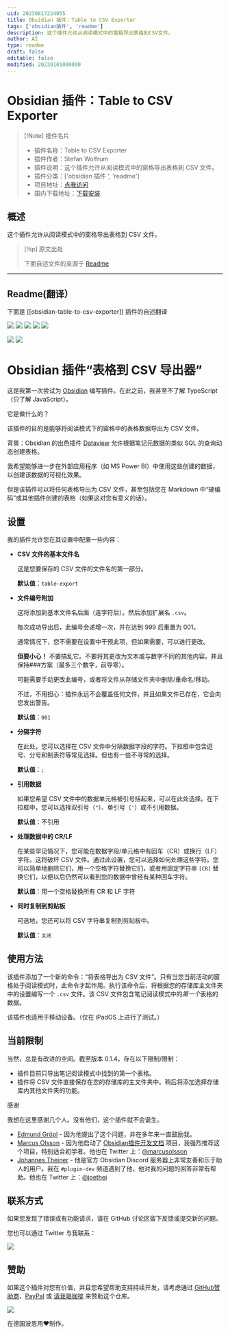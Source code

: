 ```yaml
---
uid: 20230817224055
title: Obsidian 插件：Table to CSV Exporter
tags: ['obsidian插件', 'readme']
description: 这个插件允许从阅读模式中的窗格导出表格到CSV文件。
author: AI
type: readme
draft: false
editable: false
modified: 20230101000000
---
```


# Obsidian 插件：Table to CSV Exporter

> [!Note] 插件名片
> - 插件名称：Table to CSV Exporter
> - 插件作者：Stefan Wolfrum
> - 插件说明：这个插件允许从阅读模式中的窗格导出表格到 CSV 文件。
> - 插件分类：['obsidian 插件 ', 'readme']
> - 项目地址：[点我访问](https://github.com/metawops/obsidian-table-to-csv-export)
> - 国内下载地址：[下载安装](https://pkmer.cn/products/plugin/pluginMarket/?obsidian-table-to-csv-exporter)

## 概述

这个插件允许从阅读模式中的窗格导出表格到 CSV 文件。

> [!tip] 原文出处
>
>下面自述文件的来源于 [Readme](https://ghproxy.net/https://raw.githubusercontent.com/metawops/obsidian-table-to-csv-export/master/README.md)

---

## Readme(翻译）

下面是 [[obsidian-table-to-csv-exporter]] 插件的自述翻译

![](https://badgen.net/github/release/metawops/obsidian-table-to-csv-export?icon=github) ![](https://badgen.net/github/assets-dl/metawops/obsidian-table-to-csv-export?icon=github) ![](https://badgen.net/github/stars/metawops/obsidian-table-to-csv-export?icon=github&color=cyan) ![](https://badgen.net/github/watchers/metawops/obsidian-table-to-csv-export?icon=github&color=cyan) ![](https://badgen.net/github/license/metawops/obsidian-table-to-csv-export?icon=github&color=grey)

![](https://badgen.net/github/closed-issues/metawops/obsidian-table-to-csv-export?icon=github) ![](https://badgen.net/github/open-issues/metawops/obsidian-table-to-csv-export?icon=github)

# Obsidian 插件“表格到 CSV 导出器”

这是我第一次尝试为 [Obsidian](https://obsidian.md) 编写插件。在此之前，我甚至不了解 TypeScript（只了解 JavaScript）。

它是做什么的？

该插件的目的是能够将阅读模式下的窗格中的表格数据导出为 CSV 文件。

背景：Obsidian 的出色插件 [Dataview](https://github.com/blacksmithgu/obsidian-dataview) 允许根据笔记元数据的类似 SQL 的查询动态创建表格。

我希望能够进一步在外部应用程序（如 MS Power BI）中使用这些创建的数据，以创建该数据的可视化效果。

但是该插件可以将任何表格导出为 CSV 文件，甚至包括您在 Markdown 中“硬编码”或其他插件创建的表格（如果这对您有意义的话）。

## 设置

我的插件允许您在其设置中配置一些内容：

* **CSV 文件的基本文件名**

   这是您要保存的 CSV 文件的文件名的第一部分。

   **默认值**：`table-export`

* **文件编号附加**

   这将添加到基本文件名后面（连字符后）。然后添加扩展名 `.csv`。

   每次成功导出后，此编号会递增一次，并在达到 999 后重置为 001。

   通常情况下，您不需要在设置中干预此项，但如果需要，可以进行更改。

   **但要小心！** 不要搞乱它。不要将其更改为文本或与数字不同的其他内容。并且保持###方案（最多三个数字，前导零）。

   可能需要手动更改此编号，或者将文件从存储文件夹中删除/重命名/移动。

   不过，不用担心：插件永远不会覆盖任何文件，并且如果文件已存在，它会向您发出警告。

   **默认值**：`001`

* **分隔字符**

   在此处，您可以选择在 CSV 文件中分隔数据字段的字符。下拉框中包含逗号、分号和制表符等常见选择。但也有一些不寻常的选择。

   **默认值**：`;`

* **引用数据**

   如果您希望 CSV 文件中的数据单元格被引号括起来，可以在此处选择。在下拉框中，您可以选择双引号（`"`）、单引号（`'`）或不引用数据。

   **默认值**：不引用

* **处理数据中的 CR/LF**

   在某些罕见情况下，您可能在数据字段/单元格中有回车（CR）或换行（LF）字符。这将破坏 CSV 文件。通过此设置，您可以选择如何处理这些字符。您可以简单地删除它们，用一个空格字符替换它们，或者用固定字符串 `[CR]` 替换它们，以便以后仍然可以看到您的数据中曾经有某种回车字符。

   **默认值**：用一个空格替换所有 CR 和 LF 字符

* **同时复制到剪贴板**

   可选地，您还可以将 CSV 字符串复制到剪贴板中。

   **默认值**：`关闭`

## 使用方法

该插件添加了一个新的命令：“将表格导出为 CSV 文件”。只有当您当前活动的窗格处于阅读模式时，此命令才起作用。执行该命令后，将根据您的存储库主文件夹中的设置编写一个 `.csv` 文件。该 CSV 文件包含笔记阅读模式中的*第一个*表格的数据。

该插件也适用于移动设备。（仅在 iPadOS 上进行了测试。）

## 当前限制

当然，总是有改进的空间。截至版本 0.1.4，存在以下限制/限制：

* 插件目前只导出笔记阅读模式中找到的第一个表格。
* 插件将 CSV 文件直接保存在您的存储库的主文件夹中。稍后将添加选择存储库内其他文件夹的功能。

感谢

我想在这里感谢几个人。没有他们，这个插件就不会诞生。

* [Edmund Gröpl](https://twitter.com/groepl) - 因为他提出了这个问题，并在多年来一直鼓励我。
* [Marcus Olsson](https://github.com/marcusolsson) - 因为他启动了 [Obsidian插件开发文档](https://marcus.se.net/obsidian-plugin-docs/) 项目，我强烈推荐这个项目，特别适合初学者。他也在 Twitter 上：[@marcusolsson](https://twitter.com/marcusolsson)
* [Johannes Theiner](https://github.com/joethei) - 他是官方 Obsidian Discord 服务器上非常友善和乐于助人的用户。我在 `#plugin-dev` 频道遇到了他，他对我的问题的回答非常有帮助。他也在 Twitter 上：[@joethei](https://twitter.com/joethei)

## 联系方式

如果您发现了错误或有功能请求，请在 GitHub 讨论区留下反馈或提交新的问题。

您也可以通过 Twitter 与我联系：

[![](https://badgen.net/twitter/follow/metawops?icon=twitter)](https://twitter.com/metawops)

## 赞助

如果这个插件对您有价值，并且您希望帮助支持持续开发，请考虑通过 [GitHub赞助商](https://github.com/sponsors/metawops)，[PayPal](https://paypal.me/stefanwolfrum) 或 [请我喝咖啡](https://www.buymeacoffee.com/metawops) 来赞助这个仓库。

[![](https://img.buymeacoffee.com/button-api/?text=请我喝咖啡&emoji=&slug=metawops&button_colour=FFDD00&font_colour=000000&font_family=Cookie&outline_colour=000000&coffee_colour=ffffff)](https://www.buymeacoffee.com/metawops)

在德国波恩用❤️制作。
